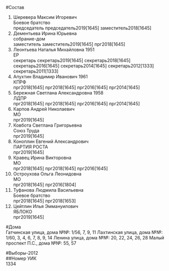 #Состав  
1. Шеревера Максим Игоревич  
    Боевое братство  
    председатель председатель2019[1645] заместитель2018[1645]  
2. Дементьева Ирина Юрьевна  
    собрание-дом  
    заместитель заместитель2019[1645] прг2018[1645]  
3. Леонтьева Наталья Михайловна 1951  
    ЕР  
    секретарь секретарь2019[1645] секретарь2018[1645] секретарь2016[1645] секретарь2014[1645] секретарь2012[1333] секретарь2011[1333]  
4. Апухтин Владимир Иванович 1961  
    КПРФ  
    прг2018[1645] прг2018[1645] прг2016[1645] прг2014[1645]  
5. Бережная Светлана Александровна 1958  
    ЛДПР  
    прг2018[1645] прг2018[1645] прг2016[1645] прг2014[1645]  
6. Карпов Андрей Николаевич  
    МО  
    прг2019[1645]  
7. Ковбота Светлана Григорьевна  
    Союз Труда  
    прг2019[1645]  
8. Коноплин Евгений Александрович  
    ПАРТИЯ РОСТА  
    прг2019[1645]  
9. Кравец Ирина Викторовна  
    МО  
    прг2018[1645] прг2018[1645] прг2016[1645]  
10. Остроухова Ольга Леонидовна  
    МО  
    прг2018[1645] прг2016[1804]  
11. Туфанова Людмила Васильевна  
    Боевое братство  
    прг2018[1645] прг2018[1653]  
12. Цейтлин Илья Эммануилович  
    ЯБЛОКО  
    прг2019[1645]  
  
#Дома  
Гатчинская улица, дома №№: 1/56, 7, 9, 11 Лахтинская улица, дома №№: 1/60, 3, 4, 6, 7, 8, 9, 14 Ленина улица, дома №№: 20, 22, 24, 26, 28 Малый проспект П.С., дома №№: 55, 57  
  
#Выборы-2012  
##Номер УИК  
1334  
